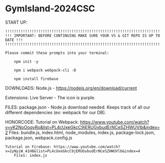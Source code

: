 # GymIsland-2024CSC

START UP:

    !!!!!!!!!!!!!!!!!!!!!!!!!!!!!!!!!!!!!!!!!!!!!!!!!!!!!!!!!!!!!!!!!!!!!!!!!!!!!!!
    !!! IMPORTANT: BEFORE CONTINUING MAKE SURE YOUR VS & GIT REPO IS UP TO DATE !!!
    !!!!!!!!!!!!!!!!!!!!!!!!!!!!!!!!!!!!!!!!!!!!!!!!!!!!!!!!!!!!!!!!!!!!!!!!!!!!!!!

    Please commit these prompts into your terminal:
        
        npm init -y

        npm i webpack webpack-cli -D

        npm install firebase


DOWNLOADS:
    Node.js - https://nodejs.org/en/download/current

Extensions:
    Live Server - The icon is purple.

FILES:
    package.json - Node.js download needed. Keeps track of all our different dependencies (ex: webpack for our DB).

HONORCODE:
    Tutorial on Webpack: https://www.youtube.com/watch?v=vK2NoOoqyRo&list=PL4cUxeGkcC9jERUGvbudErNCeSZHWUVlb&index=2
        Files: bundle.js, index.html, node_modules, index.js, package-lock.json, package.json, webpack.config.js

    Tutorial on Firebase: https://www.youtube.com/watch?v=2yNyiW_41H8&list=PL4cUxeGkcC9jERUGvbudErNCeSZHWUVlb&index=4
        Files: index.js